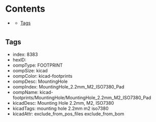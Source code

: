 



Contents
========

* [](#)
	* [Tags](#tags)

# 

## Tags

- index: 8383
- hexID: 
- oompType: FOOTPRINT
- oompSize: kicad
- oompColor: kicad-footprints
- oompDesc: MountingHole
- oompIndex: MountingHole_2.2mm_M2_ISO7380_Pad
- oompName: kicad-footprints/MountingHole/MountingHole_2.2mm_M2_ISO7380_Pad
- kicadDesc: Mounting Hole 2.2mm, M2, ISO7380
- kicadTags: mounting hole 2.2mm m2 iso7380
- kicadAttr: exclude_from_pos_files exclude_from_bom
